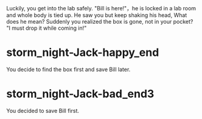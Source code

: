 Luckily, you get into the lab safely. "Bill is here!"，he is locked in a lab room and whole body is tied up.
He saw you but keep shaking his head, What does he mean?
Suddenly you realized the box is gone, not in your pocket? "I must drop it while coming in!"

# storm_night-Jack-happy_end
You decide to find the box first and save Bill later.

# storm_night-Jack-bad_end3
You decided to save Bill first.
